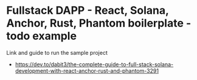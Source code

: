 # Fullstack DAPP - React, Solana, Anchor, Rust, Phantom boilerplate - todo example

Link and guide to run the sample project
* https://dev.to/dabit3/the-complete-guide-to-full-stack-solana-development-with-react-anchor-rust-and-phantom-3291
